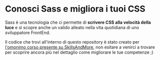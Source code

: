 # Conosci Sass e migliora i tuoi CSS

Sass è una tecnologia che ci permette di **scrivere CSS alla velocità della luce** e si scopre anche un valido alleato nella vita quotidiana di uno sviluppatore FrontEnd.

Il codice che trovi all'interno di questo repository è stato creato per [l'omonimo corso presente su SkillsAndMore](https://skillsandmore.org/corso/conosci-sass-e-migliora-i-tuoi-css/), non esitare a venirci a trovare per scoprire ancora più nel dettaglio come migliorare le tue competenze ;)
